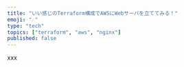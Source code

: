 ```yaml
---
title: "いい感じのTerraform構成でAWSにWebサーバを立ててみる！"
emoji: "☄️"
type: "tech"
topics: ["terraform", "aws", "nginx"]
published: false
---
```


xxx
